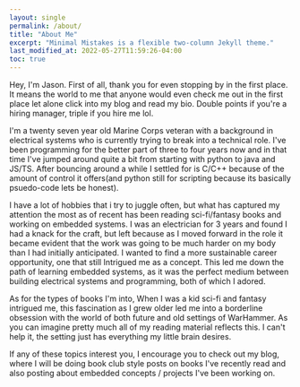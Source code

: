 ```yaml
---
layout: single
permalink: /about/
title: "About Me"
excerpt: "Minimal Mistakes is a flexible two-column Jekyll theme."
last_modified_at: 2022-05-27T11:59:26-04:00
toc: true
---
```

Hey, I'm Jason. First of all, thank you for even stopping by in the first place. It means the world to me that anyone would even check me out in the first place let alone click into my blog and read my bio. Double points if you're a hiring manager, triple if you hire me lol.

I'm a twenty seven year old Marine Corps veteran with a background in electrical systems who is currently trying to break into a technical role. I've been programming for the better part of three to four years now and in that time I've jumped around quite a bit from starting with python to java and JS/TS. After bouncing around a while I settled for is C/C++ because of the amount of control it offers(and python still for scripting because its basically psuedo-code lets be honest). 

I have a lot of hobbies that i try to juggle often, but what has captured my attention the most as of recent has been reading sci-fi/fantasy books and working on embedded systems. I was an electrician for 3 years and found I had a knack for the craft, but left because as I moved forward in the role it became evident that the work was going to be much harder on my body than I had initially anticipated. I wanted to find a more sustainable career opportunity, one that still Intrigued me as a concept. This led me down the path of learning embedded systems, as it was the perfect medium between building electrical systems and programming, both of which I adored.

As for the types of books I'm into, When I was a kid sci-fi and fantasy intrigued me, this fascination as I grew older led me into a borderline obsession with the world of both future and old settings of WarHammer. As you can imagine pretty much all of my reading material reflects this. I can't help it, the setting just has everything my little brain desires. 

If any of these topics interest you, I encourage you to check out my blog, where I will be doing book club style posts on books I've recently read and also posting about embedded concepts / projects I've been working on.
